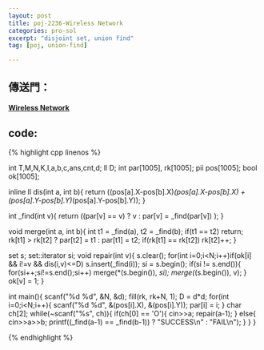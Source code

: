 ```yaml
---
layout: post
title: poj-2236-Wireless Network
categories: pro-sol
excerpt: "disjoint set, union find"
tag: [poj, union-find]

---
```


## 傳送門：

#### [Wireless Network](http://poj.org/problem?id=2236)

## code:

{% highlight cpp linenos %}

int T,M,N,K,I,a,b,c,ans,cnt,d;
ll D;
int par[1005], rk[1005];
pii pos[1005];
bool ok[1005];

inline ll dis(int a, int b){
  return ((pos[a].X-pos[b].X)*(pos[a].X-pos[b].X) + 
    (pos[a].Y-pos[b].Y)*(pos[a].Y-pos[b].Y));
}

int _find(int v){
  return ((par[v] == v) ? v : par[v] = _find(par[v]) );
}

void merge(int a, int b){
  int t1 = _find(a), t2 = _find(b);
  if(t1 == t2) return;
  rk[t1] > rk[t2] ? par[t2] = t1 : par[t1] = t2;
  if(rk[t1] == rk[t2]) rk[t2]++;
}

set<int> s;
set<int>::iterator si;
void repair(int v){
  s.clear();
  for(int i=0;i<N;i++)if(ok[i] && i!=v && dis(i,v)<=D)
    s.insert(_find(i));
  si = s.begin();
  if(si != s.end()){
    for(si++;si!=s.end();si++)
      merge(*(s.begin()), *si);
    merge(*(s.begin()), v);
  }
  ok[v] = 1;
}

int main(){
  scanf("%d %d", &N, &d);
  fill(rk, rk+N, 1);
  D = d*d;
  for(int i=0;i<N;i++){
    scanf("%d %d", &(pos[i].X), &(pos[i].Y));
    par[i] = i;
  }
  char ch[2];
  while(~scanf("%s", ch)){
    if(ch[0] == 'O'){
      cin>>a;
      repair(a-1);
    }
    else{
      cin>>a>>b;
      printf((_find(a-1) == _find(b-1)) ? "SUCCESS\n" : "FAIL\n");
    }
  }
}

{% endhighlight %}

